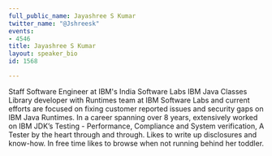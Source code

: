 ```yaml
---
full_public_name: Jayashree S Kumar
twitter_name: "@Jshreesk"
events:
- 4546
title: Jayashree S Kumar
layout: speaker_bio
id: 1568

---
```

Staff Software Engineer at IBM's India Software Labs
IBM Java Classes Library developer with Runtimes team at IBM Software Labs and current efforts are focused on fixing customer reported issues and security gaps on IBM Java Runtimes. In a career spanning over 8 years, extensively worked on IBM JDK’s Testing - Performance, Compliance and System verification, A Tester by the heart through and through. Likes to write up disclosures and know-how. In free time likes to browse when not running behind her toddler.